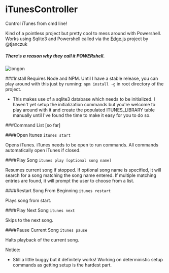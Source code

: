 # iTunesController
Control iTunes from cmd line!

Kind of a pointless project but pretty cool to mess around with Powershell. Works using Sqlite3 and Powershell called via the [Edge.js](https://github.com/tjanczuk/edge) project by @tjanczuk
##### There's a reason why they call it POWERshell.

![longon](https://cloud.githubusercontent.com/assets/6892666/14238589/03b32ae6-fa01-11e5-9b9c-2038fd5fd1a6.gif)

###Install
Requires Node and NPM.
Until I have a stable release, you can play around with this just by running:
`npm install -g` in root directory of the project.

- This makes use of a sqlite3 database which needs to be initialized. I haven't yet setup the initialization commands but you're welcome to play around with it and create the populated ITUNES_LIBRARY table manually until I've found the time to make it easy for you to do so.

###Command List [so far]

####Open Itunes
`itunes start`

Opens iTunes. iTunes needs to be open to run commands. All commands automatically open iTunes if closed.

####Play Song
`itunes play [optional song name]`

Resumes current song if stopped. If optional song name is specified, it will search for a song matching the song name entered. If multiple matching entries are found, it will prompt the user to choose from a list.

####Restart Song From Beginning
`itunes restart`

Plays song from start.

####Play Next Song
`itunes next`

Skips to the next song.

####Pause Current Song
`itunes pause`

Halts playback of the current song.

Notice:
- Still a little buggy but it definitely works! Working on deterministic setup commands as getting setup is the hardest part.





